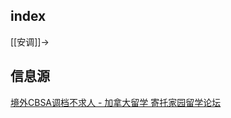 
## index

[[安调]]->

## 信息源

[境外CBSA调档不求人 - 加拿大留学 寄托家园留学论坛](https://bbs.gter.net/thread-2538036-1-1.html)